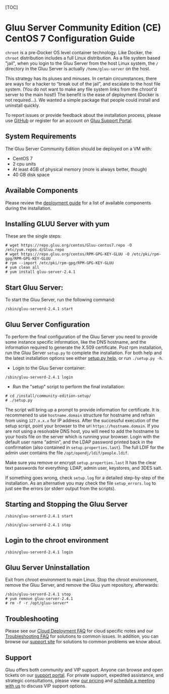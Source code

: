 [TOC]
# Gluu Server Community Edition (CE) CentOS 7 Configuration Guide

`chroot` is a pre-Docker OS level container technology. Like Docker, the
`chroot` distribution includes a full Linux distribution. As a file
system based "jail", when you login to the Gluu Server from the host
Linux system, the `/` directory in the Gluu Server is actually
`/home/gluu-server` on the host.

This strategy has its pluses and minuses. In certain circumstances,
there are ways for a hacker to “break out of the jail”, and escalate to
the host file system. (You do not want to make any file system links from
the chroot'd server to the main host!) The benefit is the ease of
deployment (Docker is not required...). We wanted a simple package that
people could install and uninstall quickly.

To report issues or provide feedback about the installation process,
please use
[GitHub](https://github.com/GluuFederation/community-edition-setup/issues)
or register for an account on [Gluu Support
Portal](https://support.gluu.org).

## System Requirements

The Gluu Server Community Edition should be deployed on a VM with:

* CentOS 7
* 2 cpu units
* At least 4GB of physical memory (more is always better, though)
* 40 GB disk space

## Available Components
Please review the [deployment guide](./index.md#available-components)
for a list of available components during the installation.

## Installing GLUU Server with yum

These are the single steps:

```
# wget https://repo.gluu.org/centos/Gluu-centos7.repo -O /etc/yum.repos.d/Gluu.repo
# wget https://repo.gluu.org/centos/RPM-GPG-KEY-GLUU -O /etc/pki/rpm-gpg/RPM-GPG-KEY-GLUU
# rpm --import /etc/pki/rpm-gpg/RPM-GPG-KEY-GLUU
# yum clean all
# yum install gluu-server-2.4.1
```

## Start Gluu Server:

To start the Gluu Server, run the following command:

```
/sbin/gluu-serverd-2.4.1 start
```

## Gluu Server Configuration

To perform the final configuration of the Gluu Server you need to
provide some instance specific information, like the DNS hostname, and
the information required to generate the X.509 certificate. Post rpm
installation, run the Gluu Server `setup.py` to complete the
installation. For both help and the latest installation options see
either [setup.py help](./setup_py.md), or run `./setup.py -h`.

* Login to the Gluu Server container:

```
/sbin/gluu-serverd-2.4.1 login
```

* Run the "setup" script to perform the final installation:

```
# cd /install/community-edition-setup/
# ./setup.py
```

The script will bring up a prompt to provide information for certificate. It is recommened to use 
`hostname.domain` structure for hostname and refrain from using `127.x.x.x` 
for IP address. After the successful execution of the setup script, point your browser
to the uri `https://hostname.domain`. If you are not using a resolvable DNS host, 
you will need to add the hostname to your hosts file on the server which is running your browser. 
Login with the default user name “admin”,
and the LDAP password printed back in the confirmation (also contained
in `setup.properties.last`). The full LDIF for the admin user contains
the file `/opt/opendj/ldif/people.ldif`.

Make sure you remove or encrypt `setup.properties.last` It has the clear
text passwords for everything: LDAP, admin user, keystores, and 3DES
salt.

If something goes wrong, check `setup.log` for a detailed step-by-step
of the installation. As an alternative you may check the file
`setup_errors.log` to just see the errors (or stderr output from the
scripts).

<!--
If you want to script the installation of the Gluu Server, user the `-f`
option or just save the properties file as `setup.properties` and it
will be automatically detected. Also use the `-n` option to suppress the
interactive confirmation to proceed. For example, to re-run the last
installation:

`./setup.py -n -f setup.properties.last`
-->

## Starting and Stopping the Gluu Server

```
/sbin/gluu-serverd-2.4.1 start

/sbin/gluu-serverd-2.4.1 stop
```

## Login to the chroot environment

```
/sbin/gluu-serverd-2.4.1 login
```

## Gluu Server Uninstallation

Exit from chroot environment to main Linux. Stop the chroot environment,
remove the Gluu Server, and remove the Gluu yum repository, afterwards:

```
/sbin/gluu-serverd-2.4.1 stop
# yum remove gluu-server-2.4.1
# rm -f -r /opt/gluu-server*
```


<!--
or 

`# rpm -e gluu-server24-Repo-2.0-0.el6.x86_64`
-->

## Troubleshooting

Please see our [Cloud Deployment FAQ](../../faq/cloud-faq.md) for cloud
specific notes and our [Troubleshooting
FAQ](../../faq/troubleshooting.md) for solutions to common issues. In
addition, you can browse our [support site](https://support.gluu.org)
for solutions to common problems we know about.

## Support
Gluu offers both community and VIP support. Anyone can browse and open
tickets on our [support portal](http://support.gluu.org). For private
support, expedited assistance, and strategic consultations, please view
[our pricing](http://gluu.org/pricing) and [schedule a meeting with
us](http://gluu.org/booking) to discuss VIP support options.

